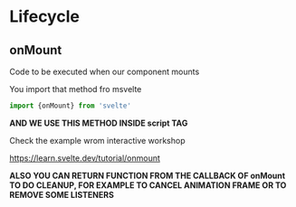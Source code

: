 # Lifecycle

## onMount

Code to be executed when our component mounts

You import that method fro msvelte

```js
import {onMount} from 'svelte'
```

**AND WE USE THIS METHOD INSIDE script TAG**


Check the example wrom interactive workshop

<https://learn.svelte.dev/tutorial/onmount>

**ALSO YOU CAN RETURN FUNCTION FROM THE CALLBACK OF onMount TO DO CLEANUP, FOR EXAMPLE TO CANCEL ANIMATION FRAME OR TO REMOVE SOME LISTENERS**


